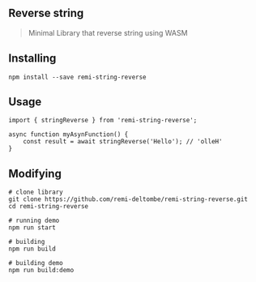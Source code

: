   <h2>Reverse string</h2>
  <blockquote>Minimal Library that reverse string using WASM</blockquote>
 

## Installing

```
npm install --save remi-string-reverse
```


## Usage
```
import { stringReverse } from 'remi-string-reverse';

async function myAsynFunction() {
    const result = await stringReverse('Hello'); // 'olleH'
} 

```

## Modifying 

```
# clone library
git clone https://github.com/remi-deltombe/remi-string-reverse.git
cd remi-string-reverse

# running demo
npm run start

# building 
npm run build

# building demo
npm run build:demo

```
